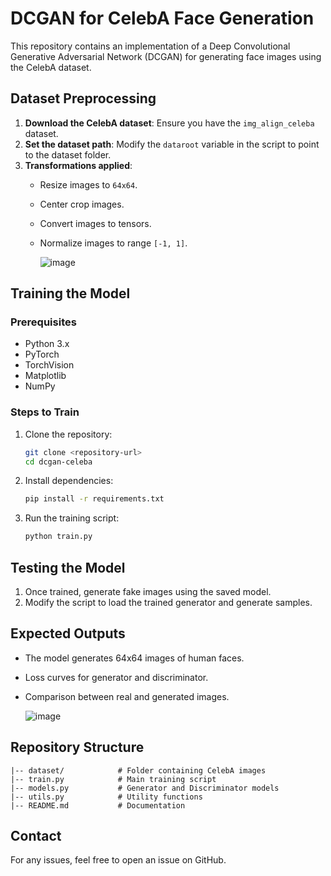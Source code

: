 # DCGAN for CelebA Face Generation

This repository contains an implementation of a Deep Convolutional Generative Adversarial Network (DCGAN) for generating face images using the CelebA dataset.

## Dataset Preprocessing

1. **Download the CelebA dataset**: Ensure you have the `img_align_celeba` dataset.
2. **Set the dataset path**: Modify the `dataroot` variable in the script to point to the dataset folder.
3. **Transformations applied**:
   - Resize images to `64x64`.
   - Center crop images.
   - Convert images to tensors.
   - Normalize images to range `[-1, 1]`.

     ![image](https://github.com/user-attachments/assets/708baaf4-c4bc-49d9-9a67-3e339b11ddba)


## Training the Model

### Prerequisites

- Python 3.x
- PyTorch
- TorchVision
- Matplotlib
- NumPy

### Steps to Train

1. Clone the repository:
   ```sh
   git clone <repository-url>
   cd dcgan-celeba
   ```
2. Install dependencies:
   ```sh
   pip install -r requirements.txt
   ```
3. Run the training script:
   ```sh
   python train.py
   ```

## Testing the Model

1. Once trained, generate fake images using the saved model.
2. Modify the script to load the trained generator and generate samples.

## Expected Outputs

- The model generates 64x64 images of human faces.
- Loss curves for generator and discriminator.
- Comparison between real and generated images.

  ![image](https://github.com/user-attachments/assets/e32c112c-66ca-4694-a775-006eeb4c3fca)


## Repository Structure

```
|-- dataset/            # Folder containing CelebA images
|-- train.py            # Main training script
|-- models.py           # Generator and Discriminator models
|-- utils.py            # Utility functions
|-- README.md           # Documentation
```

## Contact

For any issues, feel free to open an issue on GitHub.

